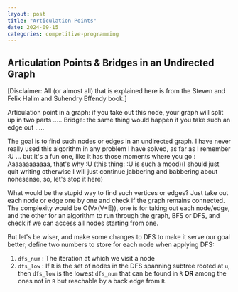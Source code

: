 ```yaml
---
layout: post
title: "Articulation Points"
date: 2024-09-15
categories: competitive-programming
---
```




## Articulation Points & Bridges in an Undirected Graph

[Disclaimer: All (or almost all) that is explained here is from the Steven and Felix Halim and Suhendry Effendy book.]

Articulation point in a graph: if you take out this node, your graph will split up in two parts .....
Bridge: the same thing would happen if you take such an edge out .....



The goal is to find such nodes or edges in an undirected graph.
I have never really used this algorithm in any problem I have solved, as far as I remember :U ... but it's a fun one, like it has those moments where you go : Aaaaaaaaaaaa, that's why :U (this thing: :U is such a mood)(I should just quit writing otherwise I will just continue jabbering and babbering about nonesense, so, let's stop it here)


What would be the stupid way to find such vertices or edges? Just take out each node or edge one by one and check if the graph remains connected. The complexity would be O(Vx(V+E)), one is for taking out each node/edge, and the other for an algorithm to run through the graph, BFS or DFS, and check if we can access all nodes starting from one.


But let's be wiser, and make some changes to DFS to make it serve our goal better; define two numbers to store for each node when applying DFS:
1. `dfs_num` : The iteration at which we visit a node
2. `dfs_low` : If `R` is the set of nodes in the DFS spanning subtree rooted at `u`, then `dfs_low` is the lowest `dfs_num` that can be found in `R` **OR** among the ones not in `R` but reachable by a back edge from `R`.



